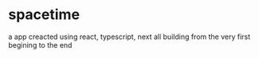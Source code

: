 # spacetime
 a app creacted using react, typescript, next all building from the very first begining to the end 
